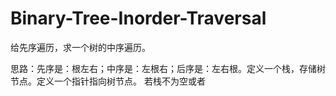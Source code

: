 # Binary-Tree-Inorder-Traversal

给先序遍历，求一个树的中序遍历。

思路：先序是：根左右；中序是：左根右；后序是：左右根。定义一个栈，存储树节点。定义一个指针指向树节点。
     若栈不为空或者
